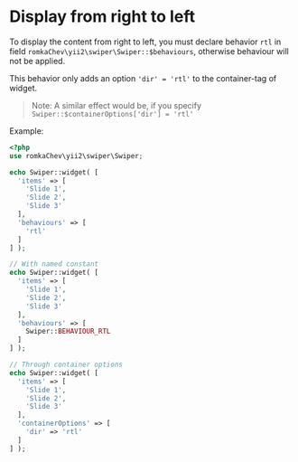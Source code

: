 # Display from right to left

To display the content from right to left, you must declare
behavior `rtl` in field `romkaChev\yii2\swiper\Swiper::$behaviours`, 
otherwise behaviour will not be applied.

This behavior only adds an option `'dir' = 'rtl'` to the container-tag of widget.

> Note: A similar effect would be, if you specify `Swiper::$containerOptions['dir'] = 'rtl'`

Example:

```PHP
<?php
use romkaChev\yii2\swiper\Swiper;

echo Swiper::widget( [
  'items' => [
    'Slide 1',
    'Slide 2',
    'Slide 3'
  ],
  'behaviours' => [
    'rtl'
  ]
] );

// With named constant
echo Swiper::widget( [
  'items' => [
    'Slide 1',
    'Slide 2',
    'Slide 3'
  ],
  'behaviours' => [
    Swiper::BEHAVIOUR_RTL
  ]
] );

// Through container options
echo Swiper::widget( [
  'items' => [
    'Slide 1',
    'Slide 2',
    'Slide 3'
  ],
  'containerOptions' => [
    'dir' => 'rtl'
  ]
] );
```
